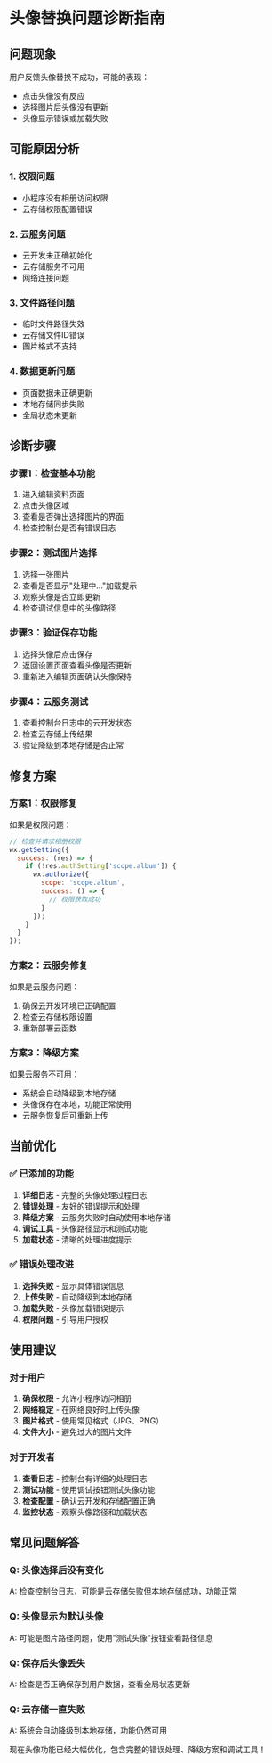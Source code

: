 # 头像替换问题诊断指南

## 问题现象
用户反馈头像替换不成功，可能的表现：
- 点击头像没有反应
- 选择图片后头像没有更新
- 头像显示错误或加载失败

## 可能原因分析

### 1. 权限问题
- 小程序没有相册访问权限
- 云存储权限配置错误

### 2. 云服务问题
- 云开发未正确初始化
- 云存储服务不可用
- 网络连接问题

### 3. 文件路径问题
- 临时文件路径失效
- 云存储文件ID错误
- 图片格式不支持

### 4. 数据更新问题
- 页面数据未正确更新
- 本地存储同步失败
- 全局状态未更新

## 诊断步骤

### 步骤1：检查基本功能
1. 进入编辑资料页面
2. 点击头像区域
3. 查看是否弹出选择图片的界面
4. 检查控制台是否有错误日志

### 步骤2：测试图片选择
1. 选择一张图片
2. 查看是否显示"处理中..."加载提示
3. 观察头像是否立即更新
4. 检查调试信息中的头像路径

### 步骤3：验证保存功能
1. 选择头像后点击保存
2. 返回设置页面查看头像是否更新
3. 重新进入编辑页面确认头像保持

### 步骤4：云服务测试
1. 查看控制台日志中的云开发状态
2. 检查云存储上传结果
3. 验证降级到本地存储是否正常

## 修复方案

### 方案1：权限修复
如果是权限问题：
```javascript
// 检查并请求相册权限
wx.getSetting({
  success: (res) => {
    if (!res.authSetting['scope.album']) {
      wx.authorize({
        scope: 'scope.album',
        success: () => {
          // 权限获取成功
        }
      });
    }
  }
});
```

### 方案2：云服务修复
如果是云服务问题：
1. 确保云开发环境已正确配置
2. 检查云存储权限设置
3. 重新部署云函数

### 方案3：降级方案
如果云服务不可用：
- 系统会自动降级到本地存储
- 头像保存在本地，功能正常使用
- 云服务恢复后可重新上传

## 当前优化

### ✅ 已添加的功能
1. **详细日志** - 完整的头像处理过程日志
2. **错误处理** - 友好的错误提示和处理
3. **降级方案** - 云服务失败时自动使用本地存储
4. **调试工具** - 头像路径显示和测试功能
5. **加载状态** - 清晰的处理进度提示

### ✅ 错误处理改进
1. **选择失败** - 显示具体错误信息
2. **上传失败** - 自动降级到本地存储
3. **加载失败** - 头像加载错误提示
4. **权限问题** - 引导用户授权

## 使用建议

### 对于用户
1. **确保权限** - 允许小程序访问相册
2. **网络稳定** - 在网络良好时上传头像
3. **图片格式** - 使用常见格式（JPG、PNG）
4. **文件大小** - 避免过大的图片文件

### 对于开发者
1. **查看日志** - 控制台有详细的处理日志
2. **测试功能** - 使用调试按钮测试头像功能
3. **检查配置** - 确认云开发和存储配置正确
4. **监控状态** - 观察头像路径和加载状态

## 常见问题解答

### Q: 头像选择后没有变化
A: 检查控制台日志，可能是云存储失败但本地存储成功，功能正常

### Q: 头像显示为默认头像
A: 可能是图片路径问题，使用"测试头像"按钮查看路径信息

### Q: 保存后头像丢失
A: 检查是否正确保存到用户数据，查看全局状态更新

### Q: 云存储一直失败
A: 系统会自动降级到本地存储，功能仍然可用

现在头像功能已经大幅优化，包含完整的错误处理、降级方案和调试工具！